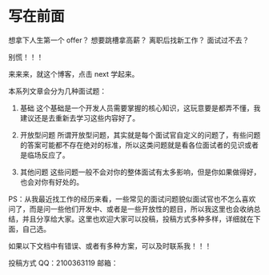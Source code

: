 # 写在前面

想拿下人生第一个 offer？
想要跳槽拿高薪？
离职后找新工作？
面试过不去？

别慌！！！

来来来，就这个博客，点击 next 学起来。

本系列文章会分为几种面试题：

1. 基础
这个基础是一个开发人员需要掌握的核心知识，这玩意要是都弄不懂，我建议还是去重新去学习这些内容好了。

2. 开放型问题
所谓开放型问题，其实就是每个面试官自定义的问题了，有些问题的答案可能都不存在绝对的标准，所以这类问题就是看各位面试者的见识或者是临场反应了。

1. 其他问题
这些问题一般不会对你的整体面试有太多影响，但是你如果做得好，也会对你有好处的。


PS：从我最近找工作的经历来看，一些常见的面试问题貌似面试官也不怎么喜欢问了，而是问一些他们开发中、或者是一些开放性的题目，所以我这里也会收纳总结，并且分享给大家。这里也欢迎大家可以投稿，投稿方式多种多样，详细就在下面，自己选。

如果以下文档中有错误、或者有多种方案，可以及时联系我！！！


投稿方式
QQ：2100363119
邮箱：
